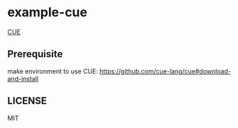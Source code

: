 # example-cue

[CUE](https://cuelang.org/)

## Prerequisite

make environment to use CUE: https://github.com/cue-lang/cue#download-and-install

## LICENSE

MIT
